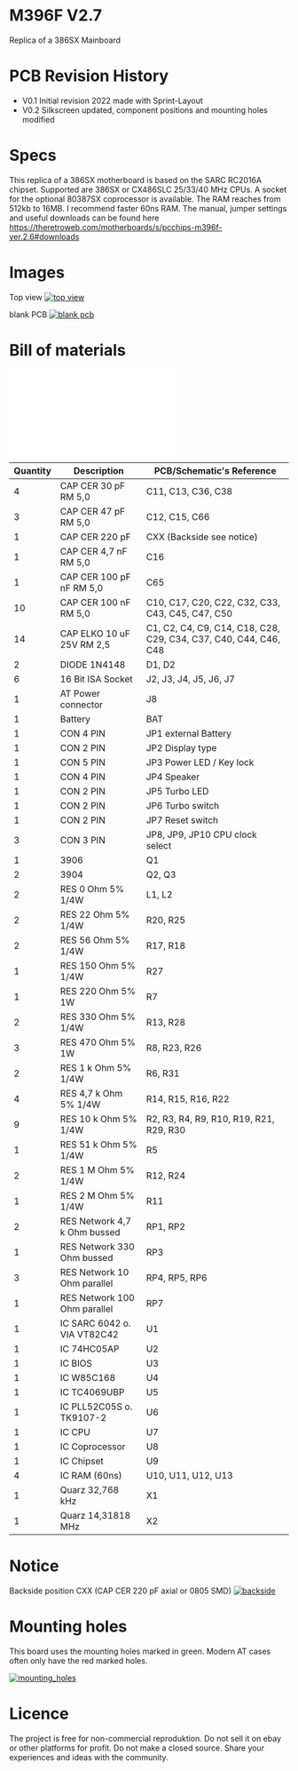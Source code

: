 # M396F V2.7

Replica of a 386SX Mainboard

# PCB Revision History

- V0.1 Initial revision 2022 made with Sprint-Layout
- V0.2 Silkscreen updated, component positions and mounting holes modified

# Specs

This replica of a 386SX motherboard is based on the SARC RC2016A chipset. Supported are 386SX or CX486SLC 25/33/40 MHz CPUs. A socket for the optional 80387SX coprocessor is available. The RAM reaches from 512kb to 16MB. I recommend faster 60ns RAM.
The manual, jumper settings and useful downloads can be found here https://theretroweb.com/motherboards/s/pcchips-m396f-ver.2.6#downloads

# Images

Top view
[![](images/build_complete.jpg 'top view')](#topview)

blank PCB
[![](images/blank_pcb.jpg 'blank pcb')](#blank)

# Bill of materials

[![](bom/M396F_V2.7.txt 'bom')](#bom)

| Quantity | Description                  | PCB/Schematic's Reference                                        |
| -------- | ---------------------------- | ---------------------------------------------------------------- |
| 4        | CAP CER 30 pF RM 5,0         | C11, C13, C36, C38                                               |
| 3        | CAP CER 47 pF RM 5,0         | C12, C15, C66                                                    |
| 1        | CAP CER 220 pF               | CXX (Backside see notice)                                        |
| 1        | CAP CER 4,7 nF RM 5,0        | C16                                                              |
| 1        | CAP CER 100 pF nF RM 5,0     | C65                                                              |
| 10       | CAP CER 100 nF RM 5,0        | C10, C17, C20, C22, C32, C33, C43, C45, C47, C50                 |
| 14       | CAP ELKO 10 uF 25V RM 2,5    | C1, C2, C4, C9, C14, C18, C28, C29, C34, C37, C40, C44, C46, C48 |
| 2        | DIODE 1N4148                 | D1, D2                                                           |
| 6        | 16 Bit ISA Socket            | J2, J3, J4, J5, J6, J7                                           |
| 1        | AT Power connector           | J8                                                               |
| 1        | Battery                      | BAT                                                              |
| 1        | CON 4 PIN                    | JP1 external Battery                                             |
| 1        | CON 2 PIN                    | JP2 Display type                                                 |
| 1        | CON 5 PIN                    | JP3 Power LED / Key lock                                         |
| 1        | CON 4 PIN                    | JP4 Speaker                                                      |
| 1        | CON 2 PIN                    | JP5 Turbo LED                                                    |
| 1        | CON 2 PIN                    | JP6 Turbo switch                                                 |
| 1        | CON 2 PIN                    | JP7 Reset switch                                                 |
| 3        | CON 3 PIN                    | JP8, JP9, JP10 CPU clock select                                  |
| 1        | 3906                         | Q1                                                               |
| 2        | 3904                         | Q2, Q3                                                           |
| 2        | RES 0 Ohm 5% 1/4W            | L1, L2                                                           |
| 2        | RES 22 Ohm 5% 1/4W           | R20, R25                                                         |
| 2        | RES 56 Ohm 5% 1/4W           | R17, R18                                                         |
| 1        | RES 150 Ohm 5% 1/4W          | R27                                                              |
| 1        | RES 220 Ohm 5% 1W            | R7                                                               |
| 2        | RES 330 Ohm 5% 1/4W          | R13, R28                                                         |
| 3        | RES 470 Ohm 5% 1W            | R8, R23, R26                                                     |
| 2        | RES 1 k Ohm 5% 1/4W          | R6, R31                                                          |
| 4        | RES 4,7 k Ohm 5% 1/4W        | R14, R15, R16, R22                                               |
| 9        | RES 10 k Ohm 5% 1/4W         | R2, R3, R4, R9, R10, R19, R21, R29, R30                          |
| 1        | RES 51 k Ohm 5% 1/4W         | R5                                                               |
| 2        | RES 1 M Ohm 5% 1/4W          | R12, R24                                                         |
| 1        | RES 2 M Ohm 5% 1/4W          | R11                                                              |
| 2        | RES Network 4,7 k Ohm bussed | RP1, RP2                                                         |
| 1        | RES Network 330 Ohm bussed   | RP3                                                              |
| 3        | RES Network 10 Ohm parallel  | RP4, RP5, RP6                                                    |
| 1        | RES Network 100 Ohm parallel | RP7                                                              |
| 1        | IC SARC 6042 o. VIA VT82C42  | U1                                                               |
| 1        | IC 74HC05AP                  | U2                                                               |
| 1        | IC BIOS                      | U3                                                               |
| 1        | IC W85C168                   | U4                                                               |
| 1        | IC TC4069UBP                 | U5                                                               |
| 1        | IC PLL52C05S o. TK9107-2     | U6                                                               |
| 1        | IC CPU                       | U7                                                               |
| 1        | IC Coprocessor               | U8                                                               |
| 1        | IC Chipset                   | U9                                                               |
| 4        | IC RAM (60ns)                | U10, U11, U12, U13                                               |
| 1        | Quarz 32,768 kHz             | X1                                                               |
| 1        | Quarz 14,31818 MHz           | X2                                                               |

# Notice

Backside position CXX (CAP CER 220 pF axial or 0805 SMD)
[![](images/backside.jpg 'backside')](#backside)

# Mounting holes

This board uses the mounting holes marked in green. Modern AT cases often only have the red marked holes.

[![](images/mounting_holes.jpg 'mounting_holes')](#mounting_holes)

# Licence

The project is free for non-commercial reproduktion. Do not sell it on ebay or other platforms for profit. Do not make a closed source. Share your experiences and ideas with the community.
